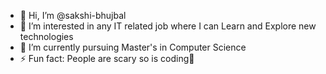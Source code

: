 - 👋 Hi, I’m @sakshi-bhujbal
- 👀 I’m interested in any IT related job where I can Learn and Explore new technologies
- 🌱 I’m currently pursuing Master's in Computer Science
- ⚡ Fun fact: People are scary so is coding🤭

<!---
sakshi-bhujbal/sakshi-bhujbal is a ✨ special ✨ repository because its `README.md` (this file) appears on your GitHub profile.
You can click the Preview link to take a look at your changes.
--->
